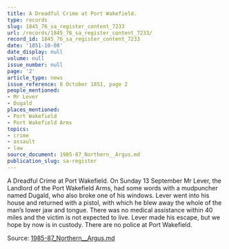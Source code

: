 ```yaml
---
title: A Dreadful Crime at Port Wakefield.
type: records
slug: 1845_76_sa_register_content_7233
url: /records/1845_76_sa_register_content_7233/
record_id: 1845_76_sa_register_content_7233
date: '1851-10-08'
date_display: null
volume: null
issue_number: null
page: '2'
article_type: news
issue_reference: 8 October 1851, page 2
people_mentioned:
- Mr Lever
- Dugald
places_mentioned:
- Port Wakefield
- Port Wakefield Arms
topics:
- crime
- assault
- law
source_document: 1985-87_Northern__Argus.md
publication_slug: sa-register
---
```


A Dreadful Crime at Port Wakefield.  On Sunday 13 September Mr Lever, the Landlord of the Port Wakefield Arms, had some words with a mudpuncher named Dugald, who also broke one of his windows.  Lever went into his house and returned with a pistol, with which he blew away the whole of the man’s lower jaw and tongue.  There was no medical assistance within 40 miles and the victim is not expected to live.  Lever made his escape, but we hope by now is in custody.  There are no police at Port Wakefield.

Source: [1985-87_Northern__Argus.md](/downloads/markdown/1985-87_Northern__Argus.md)
